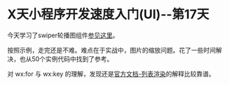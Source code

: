   # X天小程序开发速度入门(UI)--第17天

  今天学习了swiper轮播图组件[参见这里](https://github.com/tangyouhua/wx-mini-program-demo/blob/master/component/cover-view/cover-view.md)。

  按照示例，走完还是不难。难点在于实战中，图片的缩放问题。花了一些时间解决，也从50个实例代码中找到了参考。

  对 wx:for 与 wx:key 的理解，发现还是[官方文档-列表渲染](https://mp.weixin.qq.com/debug/wxadoc/dev/framework/view/wxml/list.html)的解释比较靠谱。

  